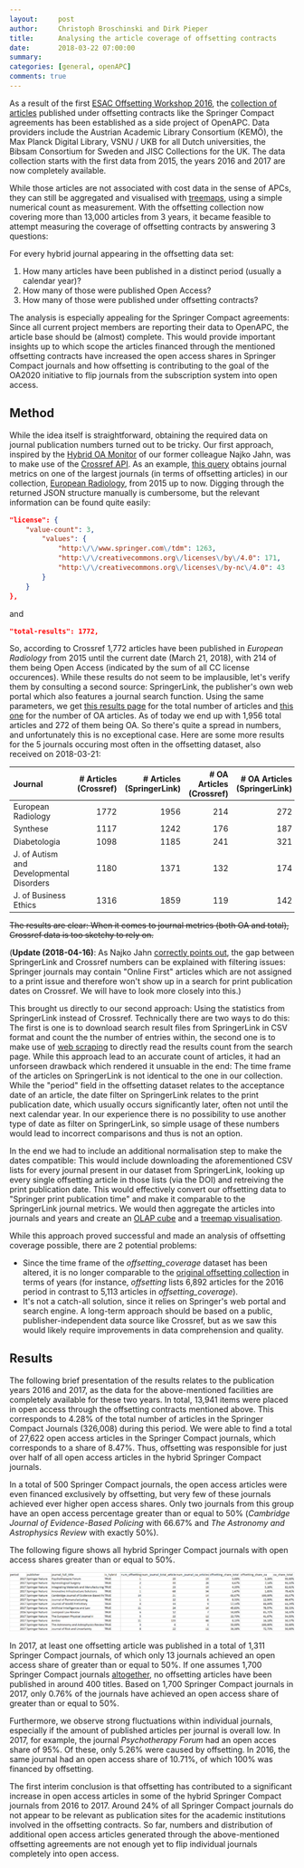 ```yaml
---
layout:     post
author:     Christoph Broschinski and Dirk Pieper
title:      Analysing the article coverage of offsetting contracts
date:       2018-03-22 07:00:00
summary:    
categories: [general, openAPC]
comments: true
---
```


As a result of the first [ESAC Offsetting Workshop 2016](http://esac-initiative.org/activities/offsetting-workshop-2016/), the [collection of articles](https://github.com/OpenAPC/openapc-de/tree/master/data/offsetting) published under offsetting contracts like the Springer Compact agreements has been established as a side project of OpenAPC. Data providers include the Austrian Academic Library Consortium (KEMÖ), the Max Planck Digital Library, VSNU / UKB for all Dutch universities, the Bibsam Consortium for Sweden and JISC Collections for the UK. The data collection starts with the first data from 2015, the years 2016 and 2017 are now completely available.

While those articles are not associated with cost data in the sense of APCs, they can still be aggregated and visualised with [treemaps](https://treemaps.intact-project.org/apcdata/offsetting/), using a simple numerical count as measurement. With the offsetting collection now covering more than 13,000 articles from 3 years, it became feasible to attempt measuring the coverage of offsetting contracts by answering 3 questions:

For every hybrid journal appearing in the offsetting data set:

1. How many articles have been published in a distinct period (usually a calendar year)?
2. How many of those were published Open Access?
3. How many of those were published under offsetting contracts?

The analysis is especially appealing for the Springer Compact agreements: Since all current project members are reporting their data to OpenAPC, the article base should be (almost) complete.
This would provide important insights up to which scope the articles financed through the mentioned offsetting contracts have increased the open access shares in Springer Compact journals and how offsetting is contributing to the goal of the OA2020 initiative to flip journals from the subscription system into open access.


## Method

While the idea itself is straightforward, obtaining the required data on journal publication numbers turned out to be tricky. Our first approach, inspired by the [Hybrid OA Monitor](https://najkoja.shinyapps.io/hybridoa/) of our former colleague Najko Jahn, was to make use of the [Crossref API](https://github.com/CrossRef/rest-api-doc). As an example, [this query](https://api.crossref.org/works?filter=issn:0938-7994,from-pub-date:2015-01-01,type:journal-article&facet=license:*) obtains journal metrics on one of the largest journals (in terms of offsetting articles) in our collection, [European Radiology](https://link.springer.com/journal/330), from 2015 up to now. Digging through the returned JSON structure manually is cumbersome, but the relevant information can be found quite easily:

```json
"license": {
    "value-count": 3,
        "values": {
            "http:\/\/www.springer.com\/tdm": 1263,
            "http:\/\/creativecommons.org\/licenses\/by\/4.0": 171,
            "http:\/\/creativecommons.org\/licenses\/by-nc\/4.0": 43
        }
    }
},
```

and

```json
"total-results": 1772,
```

So, according to Crossref 1,772 articles have been published in *European Radiology* from 2015 until the current date (March 21, 2018), with 214 of them being Open Access (indicated by the sum of all CC license occurences). While these results do not seem to be implausible, let's verify them by consulting a second source: SpringerLink, the publisher's own web portal which also features a journal search function. Using the same parameters, we get [this results page](https://link.springer.com/search?date-facet-mode=between&facet-journal-id=330&facet-end-year=2018&query=&facet-start-year=2015) for the total number of articles and [this one](https://link.springer.com/search?facet-journal-id=330&package=openaccessarticles&search-within=Journal&query=&date-facet-mode=between&facet-start-year=2015&facet-end-year=2018) for the number of OA articles. As of today we end up with 1,956 total articles and 272 of them being OA. So there's quite a spread in numbers, and unfortunately this is no exceptional case. Here are some more results for the 5 journals occuring most often in the offsetting dataset, also received on 2018-03-21:

| Journal                                   | # Articles (Crossref)| # Articles (SpringerLink)| # OA Articles (Crossref) | # OA Articles (SpringerLink) |
|:------------------------------------------|---------------------:|-------------------------:|-------------------------:|-----------------------------:|
| European Radiology                        |             1772     |           1956           |           214            |       272                    |
| Synthese                                  |             1117     |           1242           |           176            |       187                    |
| Diabetologia                              |             1098     |           1185           |           241            |       321                    |      
| J. of Autism and Developmental Disorders  |             1180     |           1371           |           132            |       174                    | 
| J. of Business Ethics                     |             1316     |           1859           |           119            |       142                    |


~~The results are clear: When it comes to journal metrics (both OA and total), Crossref data is too sketchy to rely on.~~

(**Update (2018-04-16)**: As Najko Jahn [correctly points out](https://subugoe.github.io/hybrid_oa_dashboard/intact_comments/cr_springer.html), the gap between SpringerLink and Crossref numbers can be explained with filtering issues: Springer journals may contain "Online First" articles which are not assigned to a print issue and therefore won't show up in a search for print publication dates on Crossref. We will have to look more closely into this.)

This brought us directly to our second approach: Using the statistics from SpringerLink instead of Crossref. Technically there are two ways to do this: The first is one is to download search result files from SpringerLink in CSV format and count the the number of entries within, the second one is to make use of [web scraping](https://en.wikipedia.org/wiki/Web_scraping) to directly read the results count from the search page. While this approach lead to an accurate count of articles, it had an unforseen drawback which rendered it unsuable in the end: The time frame of the articles on SpringerLink is not identical to the one in our collection. While the "period" field in the offsetting dataset relates to the acceptance date of an article, the date filter on SpringerLink relates to the print publication date, which usually occurs significantly later, often not until the next calendar year. In our experience there is no possibility to use another type of date as filter on SpringerLink, so simple usage of these numbers would lead to incorrect comparisons and thus is not an option.

In the end we had to include an additional normalisation step to make the dates compatible: This would include downloading the aforementioned CSV lists for every journal present in our dataset from SpringerLink, looking up every single offsetting article in those lists (via the DOI) and retreiving the print publication date. This would effectively convert our offsetting data to "Springer print publication time" and make it comparable to the SpringerLink journal metrics. We would then aggregate the articles into journals and years and create an [OLAP cube](https://olap.intact-project.org/cube/offsetting_coverage/aggregate) and a [treemap visualisation](https://treemaps.intact-project.org/apcdata/offsetting-coverage/#publisher/Springer%20Nature/). 

While this approach proved successful and made an analysis of offsetting coverage possible, there are 2 potential problems:

- Since the time frame of the *offsetting_coverage* dataset has been altered, it is no longer comparable to the [original offsetting collection](https://treemaps.intact-project.org/apcdata/offsetting/) in terms of years (for instance, *offsetting* lists 6,892 articles for the 2016 period in contrast to 5,113 articles in *offsetting_coverage*).
- It's not a catch-all solution, since it relies on Springer's web portal and search engine. A long-term approach should be based on a public, publisher-independent data source like Crossref, but as we saw this would likely require improvements in data comprehension and quality.

## Results

The following brief presentation of the results relates to the publication years 2016 and 2017, as the data for the above-mentioned facilities are completely available for these two years. In total, 13,941 items were placed in open access through the offsetting contracts mentioned above. This corresponds to 4.28% of the total number of articles in the Springer Compact Journals (326,008) during this period. We were able to find a total of 27,622 open access articles in the Springer Compact journals, which corresponds to a share of 8.47%. Thus, offsetting was responsible for just over half of all open access articles in the hybrid Springer Compact journals.

In a total of 500 Springer Compact journals, the open access articles were even financed exclusively by offsetting, but very few of these journals achieved ever higher open access shares. Only two journals from this group have an open access percentage greater than or equal to 50% (*Cambridge Journal of Evidence-Based Policing* with 66.67% and *The Astronomy and Astrophysics Review* with exactly 50%).

The following figure shows all hybrid Springer Compact journals with open access shares greater than or equal to 50%.

![table top offsetting journals](/figure/top_oa_journals_springer_compact.png) 

In 2017, at least one offsetting article was published in a total of 1,311 Springer Compact journals, of which only 13 journals achieved an open access share of greater than or equal to 50%. If one assumes 1,700 Springer Compact journals [altogether](https://www.springer.com/en/open-access/springer-open-choice/springer-compact), no offsetting articles have been published in around 400 titles. Based on 1,700 Springer Compact journals in 2017, only 0.76% of the journals have achieved an open access share of greater than or equal to 50%.

Furthermore, we observe strong fluctuations within individual journals, especially if the amount of published articles per journal is overall low. In 2017, for example, the journal *Psychotherapy Forum* had an open acces share of 95%. Of these, only 5.26% were caused by offsetting. In 2016, the same journal had an open access share of 10.71%, of which 100% was financed by offsetting.

The first interim conclusion is that offsetting has contributed to a significant increase in open access articles in some of the hybrid Springer Compact journals from 2016 to 2017. Around 24% of all Springer Compact journals do not appear to be relevant as publication sites for the academic institutions involved in the offsetting contracts. So far, numbers and distribution of additional open access articles generated through the above-mentioned offsetting agreements are not enough yet to flip individual journals completely into open access.
